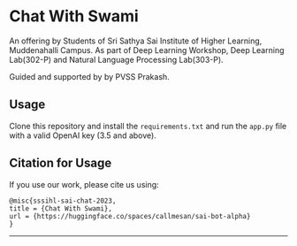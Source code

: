 # Chat With Swami

An offering by Students of Sri Sathya Sai Institute of Higher Learning, Muddenahalli Campus.
As part of Deep Learning Workshop, Deep Learning Lab(302-P) and Natural Language Processing Lab(303-P).

Guided and supported by by PVSS Prakash.

## Usage
Clone this repository and install the `requirements.txt` and run the `app.py` file with a valid OpenAI key (3.5 and above).

## Citation for Usage
If you use our work, please cite us using:

    @misc{sssihl-sai-chat-2023,
    title = {Chat With Swami},
    url = {https://huggingface.co/spaces/callmesan/sai-bot-alpha}
    }
---